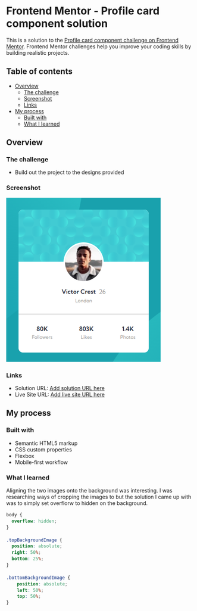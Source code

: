 # Frontend Mentor - Profile card component solution

This is a solution to the [Profile card component challenge on Frontend Mentor](https://www.frontendmentor.io/challenges/profile-card-component-cfArpWshJ). Frontend Mentor challenges help you improve your coding skills by building realistic projects. 

## Table of contents

- [Overview](#overview)
  - [The challenge](#the-challenge)
  - [Screenshot](#screenshot)
  - [Links](#links)
- [My process](#my-process)
  - [Built with](#built-with)
  - [What I learned](#what-i-learned)


## Overview

### The challenge

- Build out the project to the designs provided

### Screenshot

![](./images/Screenshot.png)

### Links

- Solution URL: [Add solution URL here](https://github.com/BMcdavitt/femProfileCard)
- Live Site URL: [Add live site URL here](https://bmcdavitt.github.io/femProfileCard/)

## My process

### Built with

- Semantic HTML5 markup
- CSS custom properties
- Flexbox
- Mobile-first workflow

### What I learned

Aligning the two images onto the background was interesting.  I was researching ways of cropping the images to but the solution I came up with was to simply set overflorw to hidden on the background.


```css
body {
  overflow: hidden;
}

.topBackgroundImage {
  position: absolute;
  right: 50%;
  bottom: 25%;
}

.bottomBackgroundImage {
    position: absolute;
    left: 50%;
    top: 50%;
}
```

